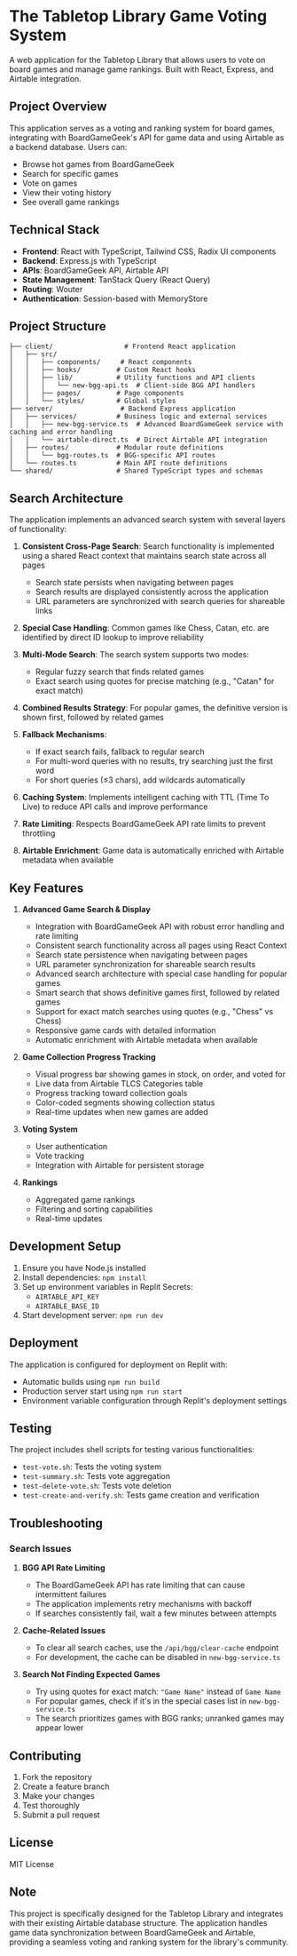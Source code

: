 
# The Tabletop Library Game Voting System

A web application for the Tabletop Library that allows users to vote on board games and manage game rankings. Built with React, Express, and Airtable integration.

## Project Overview

This application serves as a voting and ranking system for board games, integrating with BoardGameGeek's API for game data and using Airtable as a backend database. Users can:

- Browse hot games from BoardGameGeek
- Search for specific games
- Vote on games
- View their voting history
- See overall game rankings

## Technical Stack

- **Frontend**: React with TypeScript, Tailwind CSS, Radix UI components
- **Backend**: Express.js with TypeScript
- **APIs**: BoardGameGeek API, Airtable API
- **State Management**: TanStack Query (React Query)
- **Routing**: Wouter
- **Authentication**: Session-based with MemoryStore

## Project Structure

```
├── client/                  # Frontend React application
│   ├── src/
│   │   ├── components/     # React components
│   │   ├── hooks/         # Custom React hooks
│   │   ├── lib/           # Utility functions and API clients
│   │   │   └── new-bgg-api.ts  # Client-side BGG API handlers
│   │   ├── pages/         # Page components
│   │   └── styles/        # Global styles
├── server/                 # Backend Express application
│   ├── services/          # Business logic and external services
│   │   ├── new-bgg-service.ts  # Advanced BoardGameGeek service with caching and error handling
│   │   └── airtable-direct.ts  # Direct Airtable API integration
│   ├── routes/            # Modular route definitions
│   │   └── bgg-routes.ts  # BGG-specific API routes
│   └── routes.ts          # Main API route definitions
└── shared/                # Shared TypeScript types and schemas
```

## Search Architecture

The application implements an advanced search system with several layers of functionality:

1. **Consistent Cross-Page Search**: Search functionality is implemented using a shared React context that maintains search state across all pages
   - Search state persists when navigating between pages
   - Search results are displayed consistently across the application
   - URL parameters are synchronized with search queries for shareable links

2. **Special Case Handling**: Common games like Chess, Catan, etc. are identified by direct ID lookup to improve reliability
   
3. **Multi-Mode Search**: The search system supports two modes:
   - Regular fuzzy search that finds related games
   - Exact search using quotes for precise matching (e.g., "Catan" for exact match)
   
4. **Combined Results Strategy**: For popular games, the definitive version is shown first, followed by related games
   
5. **Fallback Mechanisms**:
   - If exact search fails, fallback to regular search
   - For multi-word queries with no results, try searching just the first word
   - For short queries (≤3 chars), add wildcards automatically
   
6. **Caching System**: Implements intelligent caching with TTL (Time To Live) to reduce API calls and improve performance
   
7. **Rate Limiting**: Respects BoardGameGeek API rate limits to prevent throttling
   
8. **Airtable Enrichment**: Game data is automatically enriched with Airtable metadata when available

## Key Features

1. **Advanced Game Search & Display**
   - Integration with BoardGameGeek API with robust error handling and rate limiting
   - Consistent search functionality across all pages using React Context
   - Search state persistence when navigating between pages
   - URL parameter synchronization for shareable search results
   - Advanced search architecture with special case handling for popular games
   - Smart search that shows definitive games first, followed by related games
   - Support for exact match searches using quotes (e.g., "Chess" vs Chess)
   - Responsive game cards with detailed information
   - Automatic enrichment with Airtable metadata when available

2. **Game Collection Progress Tracking**
   - Visual progress bar showing games in stock, on order, and voted for
   - Live data from Airtable TLCS Categories table
   - Progress tracking toward collection goals
   - Color-coded segments showing collection status
   - Real-time updates when new games are added

3. **Voting System**
   - User authentication
   - Vote tracking
   - Integration with Airtable for persistent storage

4. **Rankings**
   - Aggregated game rankings
   - Filtering and sorting capabilities
   - Real-time updates

## Development Setup

1. Ensure you have Node.js installed
2. Install dependencies: `npm install`
3. Set up environment variables in Replit Secrets:
   - `AIRTABLE_API_KEY`
   - `AIRTABLE_BASE_ID`
4. Start development server: `npm run dev`

## Deployment

The application is configured for deployment on Replit with:
- Automatic builds using `npm run build`
- Production server start using `npm run start`
- Environment variable configuration through Replit's deployment settings

## Testing

The project includes shell scripts for testing various functionalities:
- `test-vote.sh`: Tests the voting system
- `test-summary.sh`: Tests vote aggregation
- `test-delete-vote.sh`: Tests vote deletion
- `test-create-and-verify.sh`: Tests game creation and verification

## Troubleshooting

### Search Issues

1. **BGG API Rate Limiting**
   - The BoardGameGeek API has rate limiting that can cause intermittent failures
   - The application implements retry mechanisms with backoff
   - If searches consistently fail, wait a few minutes between attempts

2. **Cache-Related Issues**
   - To clear all search caches, use the `/api/bgg/clear-cache` endpoint
   - For development, the cache can be disabled in `new-bgg-service.ts`

3. **Search Not Finding Expected Games**
   - Try using quotes for exact match: `"Game Name"` instead of `Game Name`
   - For popular games, check if it's in the special cases list in `new-bgg-service.ts`
   - The search prioritizes games with BGG ranks; unranked games may appear lower

## Contributing

1. Fork the repository
2. Create a feature branch
3. Make your changes
4. Test thoroughly
5. Submit a pull request

## License

MIT License

## Note

This project is specifically designed for the Tabletop Library and integrates with their existing Airtable database structure. The application handles game data synchronization between BoardGameGeek and Airtable, providing a seamless voting and ranking system for the library's community.
